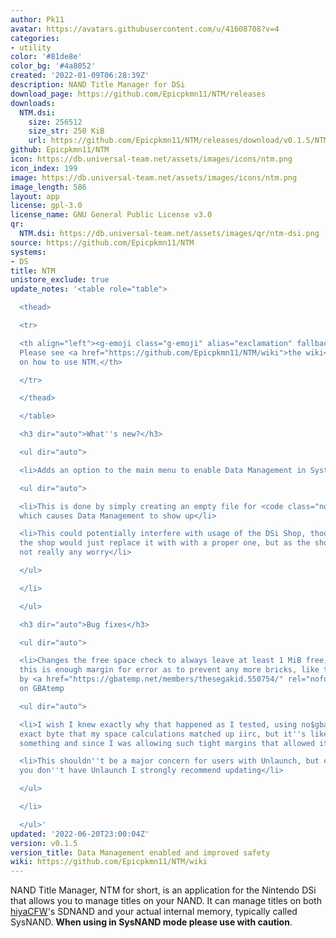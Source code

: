 ```yaml
---
author: Pk11
avatar: https://avatars.githubusercontent.com/u/41608708?v=4
categories:
- utility
color: '#81de8e'
color_bg: '#4a8052'
created: '2022-01-09T06:28:39Z'
description: NAND Title Manager for DSi
download_page: https://github.com/Epicpkmn11/NTM/releases
downloads:
  NTM.dsi:
    size: 256512
    size_str: 250 KiB
    url: https://github.com/Epicpkmn11/NTM/releases/download/v0.1.5/NTM.dsi
github: Epicpkmn11/NTM
icon: https://db.universal-team.net/assets/images/icons/ntm.png
icon_index: 199
image: https://db.universal-team.net/assets/images/icons/ntm.png
image_length: 586
layout: app
license: gpl-3.0
license_name: GNU General Public License v3.0
qr:
  NTM.dsi: https://db.universal-team.net/assets/images/qr/ntm-dsi.png
source: https://github.com/Epicpkmn11/NTM
systems:
- DS
title: NTM
unistore_exclude: true
update_notes: '<table role="table">

  <thead>

  <tr>

  <th align="left"><g-emoji class="g-emoji" alias="exclamation" fallback-src="https://github.githubassets.com/images/icons/emoji/unicode/2757.png">❗</g-emoji>
  Please see <a href="https://github.com/Epicpkmn11/NTM/wiki">the wiki</a> for information
  on how to use NTM.</th>

  </tr>

  </thead>

  </table>

  <h3 dir="auto">What''s new?</h3>

  <ul dir="auto">

  <li>Adds an option to the main menu to enable Data Management in System Settings

  <ul dir="auto">

  <li>This is done by simply creating an empty file for <code class="notranslate">/sys/dev.kp</code>,
  which causes Data Management to show up</li>

  <li>This could potentially interfere with usage of the DSi Shop, though I think
  the shop would just replace it with with a proper one, but as the shop is dead there''s
  not really any worry</li>

  </ul>

  </li>

  </ul>

  <h3 dir="auto">Bug fixes</h3>

  <ul dir="auto">

  <li>Changes the free space check to always leave at least 1 MiB free, hopefully
  this is enough margin for error as to prevent any more bricks, like the one reported
  by <a href="https://gbatemp.net/members/thesegakid.550754/" rel="nofollow">TheSegaKid</a>
  on GBAtemp

  <ul dir="auto">

  <li>I wish I knew exactly why that happened as I tested, using no$gba, down to the
  exact byte that my space calculations matched up iirc, but it''s likely I missed
  something and since I was allowing such tight margins that allowed it to mess up</li>

  <li>This shouldn''t be a major concern for users with Unlaunch, but especially if
  you don''t have Unlaunch I strongly recommend updating</li>

  </ul>

  </li>

  </ul>'
updated: '2022-06-20T23:00:04Z'
version: v0.1.5
version_title: Data Management enabled and improved safety
wiki: https://github.com/Epicpkmn11/NTM/wiki
---
```

NAND Title Manager, NTM for short, is an application for the Nintendo DSi that allows you to manage titles on your NAND. It can manage titles on both [hiyaCFW](https://wiki.ds-homebrew.com/hiyacfw/)'s SDNAND and your actual internal memory, typically called SysNAND. **When using in SysNAND mode please use with caution**.